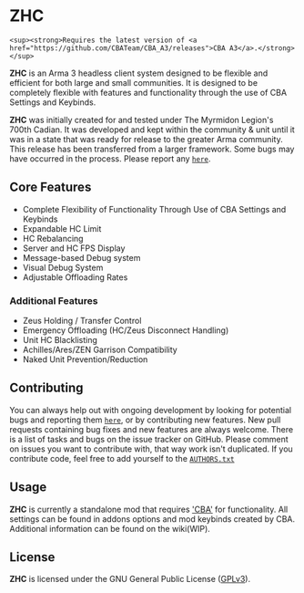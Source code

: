 <p align="center">
    <h1>ZHC</h1>
</p>

<p align="center">

    <sup><strong>Requires the latest version of <a href="https://github.com/CBATeam/CBA_A3/releases">CBA A3</a>.</strong></sup>
</p>

**ZHC** is an Arma 3 headless client system designed to be flexible and efficient for both large and small communities. It is designed to be completely flexible with features and functionality through the use of CBA Settings and Keybinds.

**ZHC** was initially created for and tested under The Myrmidon Legion's 700th Cadian. It was developed and kept within the community & unit until it was in a state that was ready for release to the greater Arma community. This release has been transferred from a larger framework. Some bugs may have occurred in the process. Please report any [`here`](https://github.com/TMZulu/ZHC/issues).

## Core Features

- Complete Flexibility of Functionality Through Use of CBA Settings and Keybinds
- Expandable HC Limit
- HC Rebalancing
- Server and HC FPS Display
- Message-based Debug system
- Visual Debug System
- Adjustable Offloading Rates

### Additional Features

- Zeus Holding / Transfer Control
- Emergency Offloading (HC/Zeus Disconnect Handling)
- Unit HC Blacklisting
- Achilles/Ares/ZEN Garrison Compatibility
- Naked Unit Prevention/Reduction

## Contributing

You can always help out with ongoing development by looking for potential bugs and reporting them [`here`](https://github.com/TMZulu/ZHC/issues), or by contributing new features. New pull requests containing bug fixes and new features are always welcome. There is a list of tasks and bugs on the issue tracker on GitHub. Please comment on issues you want to contribute with, that way work isn't duplicated. If you contribute code, feel free to add yourself to the [`AUTHORS.txt`](https://github.com/TMZulu/ZHC/blob/master/AUTHORS.txt)

## Usage

**ZHC** is currently a standalone mod that requires ['CBA'](https://github.com/CBATeam/CBA_A3/releases) for functionality. All settings can be found in addons options and mod keybinds created by CBA. Additional information can be found on the wiki(WIP).

## License

**ZHC** is licensed under the GNU General Public License ([GPLv3](https://github.com/TMZulu/ZHC/blob/master/LICENSE)).
